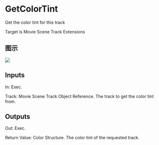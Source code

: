 # GetColorTint

Get the color tint for this track

Target is Movie Scene Track Extensions

## 图示

![]($-20221218-20555030.png)

## Inputs

In: Exec.

Track: Movie Scene Track Object Reference. The track to get the color tint from.  

## Outputs

Out: Exec.

Return Value: Color Structure. The color tint of the requested track.

